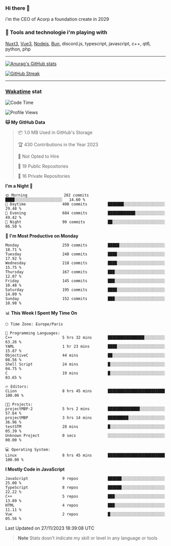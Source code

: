 ### Hi there 👋

i'm the CEO of Acorp a foundation create in 2029  

### 🧰 Tools and technologie i'm playing with

[Nuxt3](https://nuxt.com), [Vue3](https://vuejs.org/), [Nodejs](https://nodejs.org), [Bun](https://bun.sh/), discord.js, typescript, javascript, c++, qt6, python, php

---

[![Anurag's GitHub stats](https://github-readme-stats.vercel.app/api?username=ackimixs&show_icons=true&theme=github_dark&count_private=true)](https://www.ackimixs.xyz)

[![GitHub Streak](https://github-readme-streak-stats.herokuapp.com?user=Ackimixs&theme=github-dark-blue&date_format=j%20M%5B%20Y%5D&mode=weekly)](https://git.io/streak-stats)

---
 
 ### [Wakatime](https://wakatime.com/) stat

<!--START_SECTION:waka-->
![Code Time](http://img.shields.io/badge/Code%20Time-873%20hrs%2010%20mins-blue)

![Profile Views](http://img.shields.io/badge/Profile%20Views-0-blue)

**🐱 My GitHub Data** 

> 📦 1.0 MB Used in GitHub's Storage 
 > 
> 🏆 430 Contributions in the Year 2023
 > 
> 🚫 Not Opted to Hire
 > 
> 📜 19 Public Repositories 
 > 
> 🔑 16 Private Repositories 
 > 
**I'm a Night 🦉** 

```text
🌞 Morning                202 commits         ████░░░░░░░░░░░░░░░░░░░░░   14.60 % 
🌆 Daytime                408 commits         ███████░░░░░░░░░░░░░░░░░░   29.48 % 
🌃 Evening                684 commits         ████████████░░░░░░░░░░░░░   49.42 % 
🌙 Night                  90 commits          ██░░░░░░░░░░░░░░░░░░░░░░░   06.50 % 
```
📅 **I'm Most Productive on Monday** 

```text
Monday                   259 commits         █████░░░░░░░░░░░░░░░░░░░░   18.71 % 
Tuesday                  248 commits         ████░░░░░░░░░░░░░░░░░░░░░   17.92 % 
Wednesday                218 commits         ████░░░░░░░░░░░░░░░░░░░░░   15.75 % 
Thursday                 167 commits         ███░░░░░░░░░░░░░░░░░░░░░░   12.07 % 
Friday                   145 commits         ███░░░░░░░░░░░░░░░░░░░░░░   10.48 % 
Saturday                 195 commits         ████░░░░░░░░░░░░░░░░░░░░░   14.09 % 
Sunday                   152 commits         ███░░░░░░░░░░░░░░░░░░░░░░   10.98 % 
```


📊 **This Week I Spent My Time On** 

```text
🕑︎ Time Zone: Europe/Paris

💬 Programming Languages: 
C++                      5 hrs 32 mins       ████████████████░░░░░░░░░   63.26 % 
YAML                     1 hr 23 mins        ████░░░░░░░░░░░░░░░░░░░░░   15.87 % 
ObjectiveC               44 mins             ██░░░░░░░░░░░░░░░░░░░░░░░   08.56 % 
Shell Script             24 mins             █░░░░░░░░░░░░░░░░░░░░░░░░   04.75 % 
C                        19 mins             █░░░░░░░░░░░░░░░░░░░░░░░░   03.65 % 

🔥 Editors: 
CLion                    8 hrs 45 mins       █████████████████████████   100.00 % 

🐱‍💻 Projects: 
projectMBP-2             5 hrs 2 mins        ██████████████░░░░░░░░░░░   57.64 % 
projectMBP               3 hrs 14 mins       █████████░░░░░░░░░░░░░░░░   36.96 % 
testSTM                  28 mins             █░░░░░░░░░░░░░░░░░░░░░░░░   05.39 % 
Unknown Project          0 secs              ░░░░░░░░░░░░░░░░░░░░░░░░░   00.00 % 

💻 Operating System: 
Linux                    8 hrs 45 mins       █████████████████████████   100.00 % 
```

**I Mostly Code in JavaScript** 

```text
JavaScript               9 repos             ██████░░░░░░░░░░░░░░░░░░░   25.00 % 
TypeScript               8 repos             ██████░░░░░░░░░░░░░░░░░░░   22.22 % 
C++                      5 repos             ███░░░░░░░░░░░░░░░░░░░░░░   13.89 % 
HTML                     4 repos             ███░░░░░░░░░░░░░░░░░░░░░░   11.11 % 
Vue                      2 repos             █░░░░░░░░░░░░░░░░░░░░░░░░   05.56 % 
```




 Last Updated on 27/11/2023 18:39:08 UTC
<!--END_SECTION:waka-->

> **Note**
> Stats dosn't indicate my skill or level in any language or tools
